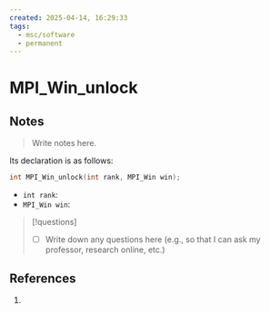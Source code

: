 ```yaml
---
created: 2025-04-14, 16:29:33
tags:
  - msc/software
  - permanent
---
```

# MPI_Win_unlock

## Notes

> Write notes here.

Its declaration is as follows:

```c
int MPI_Win_unlock(int rank, MPI_Win win);
```

- `int rank`:
- `MPI_Win win`:

> [!questions]
> - [ ] Write down any questions here (e.g., so that I can ask my professor, research online, etc.)

## References

1. 
